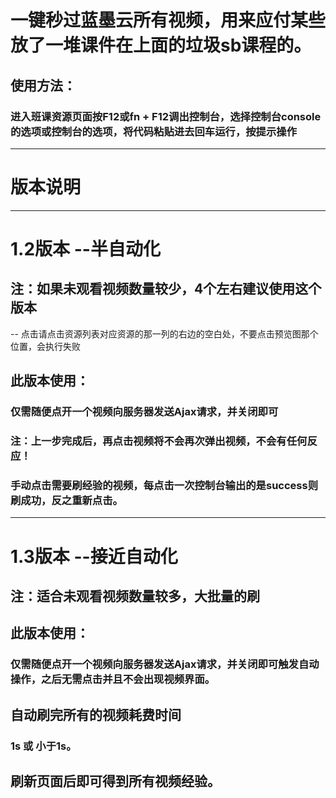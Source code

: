 # 一键秒过蓝墨云所有视频，用来应付某些放了一堆课件在上面的垃圾sb课程的。
## 使用方法：
### 进入班课资源页面按F12或fn + F12调出控制台，选择控制台console的选项或控制台的选项，将代码粘贴进去回车运行，按提示操作
------------------------------------------------------
# 版本说明
------------------------------------------------------
# 1.2版本 --半自动化
## 注：如果未观看视频数量较少，4个左右建议使用这个版本
-- 点击请点击资源列表对应资源的那一列的右边的空白处，不要点击预览图那个位置，会执行失败
## 此版本使用：
### 仅需随便点开一个视频向服务器发送Ajax请求，并关闭即可
### 注：上一步完成后，再点击视频将不会再次弹出视频，不会有任何反应！
### 手动点击需要刷经验的视频，每点击一次控制台输出的是success则刷成功，反之重新点击。
-------------------------------------------------------
# 1.3版本 --接近自动化
## 注：适合未观看视频数量较多，大批量的刷
## 此版本使用：
### 仅需随便点开一个视频向服务器发送Ajax请求，并关闭即可触发自动操作，之后无需点击并且不会出现视频界面。
## 自动刷完所有的视频耗费时间
###  1s 或 小于1s。
## 刷新页面后即可得到所有视频经验。




